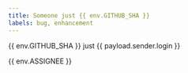 ```yaml
---
title: Someone just {{ env.GITHUB_SHA }}
labels: bug, enhancement
---
```


{{ env.GITHUB_SHA }}
 just {{ payload.sender.login }}

{{ env.ASSIGNEE }}